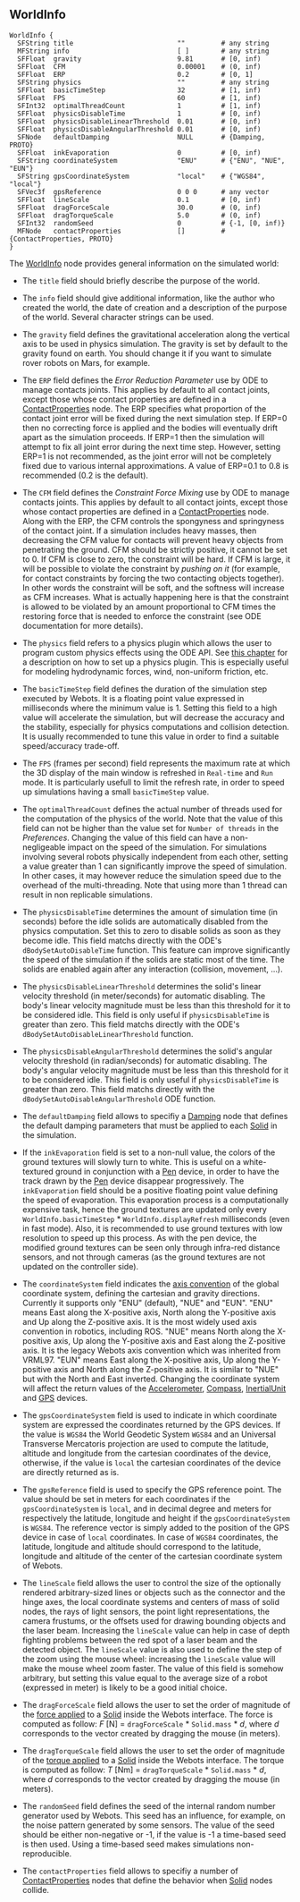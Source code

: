 ## WorldInfo

```
WorldInfo {
  SFString title                          ""         # any string
  MFString info                           [ ]        # any string
  SFFloat  gravity                        9.81       # [0, inf)
  SFFloat  CFM                            0.00001    # (0, inf)
  SFFloat  ERP                            0.2        # [0, 1]
  SFString physics                        ""         # any string
  SFFloat  basicTimeStep                  32         # [1, inf)
  SFFloat  FPS                            60         # [1, inf)
  SFInt32  optimalThreadCount             1          # [1, inf)
  SFFloat  physicsDisableTime             1          # [0, inf)
  SFFloat  physicsDisableLinearThreshold  0.01       # [0, inf)
  SFFloat  physicsDisableAngularThreshold 0.01       # [0, inf)
  SFNode   defaultDamping                 NULL       # {Damping, PROTO}
  SFFloat  inkEvaporation                 0          # [0, inf)
  SFString coordinateSystem               "ENU"      # {"ENU", "NUE", "EUN"}
  SFString gpsCoordinateSystem            "local"    # {"WGS84", "local"}
  SFVec3f  gpsReference                   0 0 0      # any vector
  SFFloat  lineScale                      0.1        # [0, inf)
  SFFloat  dragForceScale                 30.0       # (0, inf)
  SFFloat  dragTorqueScale                5.0        # (0, inf)
  SFInt32  randomSeed                     0          # {-1, [0, inf)}
  MFNode   contactProperties              []         # {ContactProperties, PROTO}
}
```

The [WorldInfo](#worldinfo) node provides general information on the simulated world:

- The `title` field should briefly describe the purpose of the world.

- The `info` field should give additional information, like the author who created the world, the date of creation and a description of the purpose of the world.
Several character strings can be used.

- The `gravity` field defines the gravitational acceleration along the vertical axis to be used in physics simulation.
The gravity is set by default to the gravity found on earth.
You should change it if you want to simulate rover robots on Mars, for example.

- The `ERP` field defines the *Error Reduction Parameter* use by ODE to manage contacts joints.
This applies by default to all contact joints, except those whose contact properties are defined in a [ContactProperties](contactproperties.md) node.
The ERP specifies what proportion of the contact joint error will be fixed during the next simulation step.
If ERP=0 then no correcting force is applied and the bodies will eventually drift apart as the simulation proceeds.
If ERP=1 then the simulation will attempt to fix all joint error during the next time step.
However, setting ERP=1 is not recommended, as the joint error will not be completely fixed due to various internal approximations.
A value of ERP=0.1 to 0.8 is recommended (0.2 is the default).

- The `CFM` field defines the *Constraint Force Mixing* use by ODE to manage contacts joints.
This applies by default to all contact joints, except those whose contact properties are defined in a [ContactProperties](contactproperties.md) node.
Along with the ERP, the CFM controls the spongyness and springyness of the contact joint.
If a simulation includes heavy masses, then decreasing the CFM value for contacts will prevent heavy objects from penetrating the ground.
CFM should be strictly positive, it cannot be set to 0.
If CFM is close to zero, the constraint will be hard.
If CFM is large, it will be possible to violate the constraint by *pushing on it* (for example, for contact constraints by forcing the two contacting objects together).
In other words the constraint will be soft, and the softness will increase as CFM increases.
What is actually happening here is that the constraint is allowed to be violated by an amount proportional to CFM times the restoring force that is needed to enforce the constraint (see ODE documentation for more details).

- The `physics` field refers to a physics plugin which allows the user to program custom physics effects using the ODE API.
See [this chapter](physics-plugin.md) for a description on how to set up a physics plugin.
This is especially useful for modeling hydrodynamic forces, wind, non-uniform friction, etc.

- The `basicTimeStep` field defines the duration of the simulation step executed by Webots.
It is a floating point value expressed in milliseconds where the minimum value is 1.
Setting this field to a high value will accelerate the simulation, but will decrease the accuracy and the stability, especially for physics computations and collision detection.
It is usually recommended to tune this value in order to find a suitable speed/accuracy trade-off.

- The `FPS` (frames per second) field represents the maximum rate at which the 3D display of the main window is refreshed in `Real-time` and `Run` mode.
It is particularly usefull to limit the refresh rate, in order to speed up simulations having a small `basicTimeStep` value.

- The `optimalThreadCount` defines the actual number of threads used for the computation of the physics of the world.
Note that the value of this field can not be higher than the value set for `Number of threads` in the *Preferences*.
Changing the value of this field can have a non-negligeable impact on the speed of the simulation.
For simulations involving several robots physically independent from each other, setting a value greater than 1 can significantly improve the speed of simulation.
In other cases, it may however reduce the simulation speed due to the overhead of the multi-threading.
Note that using more than 1 thread can result in non replicable simulations.

- The `physicsDisableTime` determines the amount of simulation time (in seconds) before the idle solids are automatically disabled from the physics computation.
Set this to zero to disable solids as soon as they become idle.
This field matchs directly with the ODE's `dBodySetAutoDisableTime` function.
This feature can improve significantly the speed of the simulation if the solids are static most of the time.
The solids are enabled again after any interaction (collision, movement, ...).

- The `physicsDisableLinearThreshold` determines the solid's linear velocity threshold (in meter/seconds) for automatic disabling.
The body's linear velocity magnitude must be less than this threshold for it to be considered idle.
This field is only useful if `physicsDisableTime` is greater than zero.
This field matchs directly with the ODE's `dBodySetAutoDisableLinearThreshold` function.

- The `physicsDisableAngularThreshold` determines the solid's angular velocity threshold (in radian/seconds) for automatic disabling.
The body's angular velocity magnitude must be less than this threshold for it to be considered idle.
This field is only useful if `physicsDisableTime` is greater than zero.
This field matchs directly with the `dBodySetAutoDisableAngularThreshold` ODE function.

- The `defaultDamping` field allows to specifiy a [Damping](damping.md) node that defines the default damping parameters that must be applied to each [Solid](solid.md) in the simulation.

- If the `inkEvaporation` field is set to a non-null value, the colors of the ground textures will slowly turn to white.
This is useful on a white-textured ground in conjunction with a [Pen](pen.md) device, in order to have the track drawn by the [Pen](pen.md) device disappear progressively.
The `inkEvaporation` field should be a positive floating point value defining the speed of evaporation.
This evaporation process is a computationally expensive task, hence the ground textures are updated only every `WorldInfo.basicTimeStep` * `WorldInfo.displayRefresh` milliseconds (even in fast mode).
Also, it is recommended to use ground textures with low resolution to speed up this process.
As with the pen device, the modified ground textures can be seen only through infra-red distance sensors, and not through cameras (as the ground textures are not updated on the controller side).

- The `coordinateSystem` field indicates the [axis convention](https://en.wikipedia.org/wiki/Axes_conventions) of the global coordinate system, defining the cartesian and gravity directions.
Currently it supports only "ENU" (default), "NUE" and "EUN".
"ENU" means East along the X-positive axis, North along the Y-positive axis and Up along the Z-positive axis.
It is the most widely used axis convention in robotics, including ROS.
"NUE" means North along the X-positive axis, Up along the Y-positive axis and East along the Z-positive axis.
It is the legacy Webots axis convention which was inherited from VRML97.
"EUN" means East along the X-positive axis, Up along the Y-positive axis and North along the Z-positive axis.
It is similar to "NUE" but with the North and East inverted.
Changing the coordinate system will affect the return values of the [Accelerometer](accelerometer.md), [Compass](compass.md), [InertialUnit](inertialunit.md) and [GPS](gps.md) devices.

- The `gpsCoordinateSystem` field is used to indicate in which coordinate system are expressed the coordinates returned by the GPS devices.
If the value is `WGS84` the World Geodetic System `WGS84` and an Universal Transverse Mercatoris projection are used to compute the latitude, altitude and longitude from the cartesian coordinates of the device, otherwise, if the value is `local` the cartesian coordinates of the device are directly returned as is.

- The `gpsReference` field is used to specify the GPS reference point.
The value should be set in meters for each coordinates if the `gpsCoordinateSystem` is `local`, and in decimal degree and meters for respectively the latitude, longitude and height if the `gpsCoordinateSystem` is `WGS84`.
The reference vector is simply added to the position of the GPS device in case of `local` coordinates.
In case of `WGS84` coordinates, the latitude, longitude and altitude should correspond to the latitude, longitude and altitude of the center of the cartesian coordinate system of Webots.

- The `lineScale` field allows the user to control the size of the optionally rendered arbitrary-sized lines or objects such as the connector and the hinge axes, the local coordinate systems and centers of mass of solid nodes, the rays of light sensors, the point light representations, the camera frustums, or the offsets used for drawing bounding objects and the laser beam.
Increasing the `lineScale` value can help in case of depth fighting problems between the red spot of a laser beam and the detected object.
The `lineScale` value is also used to define the step of the zoom using the mouse wheel: increasing the `lineScale` value will make the mouse wheel zoom faster.
The value of this field is somehow arbitrary, but setting this value equal to the average size of a robot (expressed in meter) is likely to be a good initial choice.

- The `dragForceScale` field allows the user to set the order of magnitude of the [force applied](../guide/the-3d-window#applying-a-force-to-a-solid-object-with-physics) to a [Solid](solid.md) inside the Webots interface. The force is computed as follow: *F* [N] = `dragForceScale` * `Solid.mass` * *d*, where *d* corresponds to the vector created by dragging the mouse (in meters).

- The `dragTorqueScale` field allows the user to set the order of magnitude of the [torque applied](../guide/the-3d-window#applying-a-torque-to-a-solid-object-with-physics) to a [Solid](solid.md) inside the Webots interface. The torque is computed as follow: *T* [Nm] = `dragTorqueScale` * `Solid.mass` * *d*, where *d* corresponds to the vector created by dragging the mouse (in meters).

- The `randomSeed` field defines the seed of the internal random number generator used by Webots.
This seed has an influence, for example, on the noise pattern generated by some sensors.
The value of the seed should be either non-negative or -1, if the value is -1 a time-based seed is then used.
Using a time-based seed makes simulations non-reproducible.

- The `contactProperties` field allows to specifiy a number of [ContactProperties](contactproperties.md) nodes that define the behavior when [Solid](solid.md) nodes collide.
